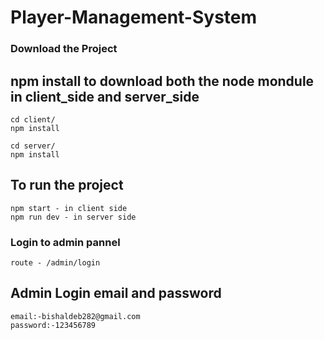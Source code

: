 # Player-Management-System

### Download the Project
    
## npm install to download both the node mondule in client_side and server_side
   
    cd client/
    npm install
    
    cd server/
    npm install
    
## To run the project
    npm start - in client side
    npm run dev - in server side

### Login to admin pannel 
    route - /admin/login

## Admin Login email and password
    email:-bishaldeb282@gmail.com
    password:-123456789
   
